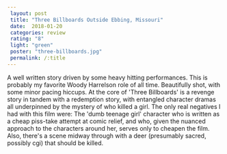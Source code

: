 ```yaml
---
 layout: post
 title: "Three Billboards Outside Ebbing, Missouri"
 date:  2018-01-20
 categories: review
 rating: "8"
 light: "green"
 poster: "three-billboards.jpg"
 permalink: /:title
---
```



A well written story driven by some heavy hitting performances. This is probably my favorite Woody Harrelson role of all time. Beautifully shot, with some minor pacing hiccups. At the core of 'Three Billboards' is a revenge story in tandem with a redemption story, with entangled character dramas all underpinned by the mystery of who killed a girl. The only real negatives I had with this film were: The 'dumb teenage girl' character who is written as a cheap piss-take attempt at comic relief, and who, given the nuanced approach to the characters around her, serves only to cheapen the film. Also, there's a scene midway through with a deer (presumably sacred, possibly cgi) that should be killed.
